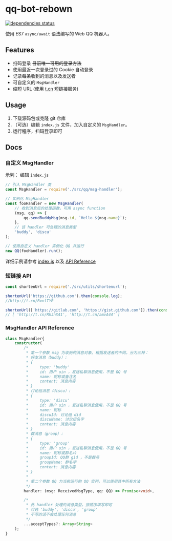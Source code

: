 # qq-bot-rebown

[![dependencies status](https://david-dm.org/rocket1184/qq-bot-rebown/status.svg)](https://david-dm.org/rocket1184/qq-bot-rebown)

使用  ES7 `async/await` 语法编写的 Web QQ 机器人。

## Features

 - 扫码登录 ~~目前唯一可用的登录方法~~
 - 使用最近一次登录过的 Cookie 自动登录
 - 记录每条收到的消息以及发送者
 - 可自定义的 `MsgHandler`
 - 缩短 URL (使用 [t.cn](http://open.weibo.com/wiki/2/short_url/shorten) 短链接服务)

## Usage

 1. 下载源码包或克隆 git 仓库
 2. （可选）编辑 `index.js` 文件，加入自定义的 `MsgHandler`。
 3. 运行程序，扫码登录即可

## Docs

### 自定义 MsgHandler

示列： 编辑 `index.js`

```js
// 引入 MsgHandler 类
const MsgHandler = require('./src/qq/msg-handler');

// 实例化 MsgHandler
const fooHandler = new MsgHandler(
    // 收到消息后的处理函数，可用 async function
    (msg, qq) => {
        qq.sendBuddyMsg(msg.id, `Hello ${msg.name}`);
    },
    // 该 handler 可处理的消息类型
    'buddy', 'discu'
);

// 使用自定义 handler 实例化 QQ 并运行
new QQ(fooHandler).run();
```

详细示例请参考 [index.js](./index.js) 以及 [API Reference](#MsgHandler_API_Reference)

### 短链接 API

```js
const shortenUrl = require('./src/utils/shortenurl');

shortenUrl('https://github.com').then(console.log);
//http://t.cn/RxnlTYR

shortenUrl(['https://gitlab.com', 'https://gist.github.com']).then(console.log);
// [ 'http://t.cn/RhJnX41', 'http://t.cn/amvA44' ]
```

<h3 id="MsgHandler_API_Reference">MsgHandler API Reference</h3>

```ts
class MsgHandler{
    constructor(
        /*
         * 第一个参数 msg 为收到的消息对象。根据发送者的不同，分为三种：
         * 好友消息（buddy）: 
         * {
         *     type: 'buddy'
         *     id: 用户 uin ，发送私聊消息使用，不是 QQ 号
         *     name: 昵称或备注名
         *     content: 消息内容
         * }
         * 讨论组消息（discu）: 
         * {
         *     type: 'discu'
         *     id: 用户 uin ，发送私聊消息使用，不是 QQ 号
         *     name: 昵称
         *     discuId: 讨论组 did
         *     discuName: 讨论组名字
         *     content: 消息内容
         * }
         * 群消息（group）: 
         * {
         *     type: 'group'
         *     id: 用户 uin ，发送私聊消息使用，不是 QQ 号
         *     name: 昵称或群名片
         *     groupId: QQ群 gid ，不是群号
         *     groupName: 群名字
         *     content: 消息内容
         * }
         *
         * 第二个参数 QQ 为当前运行的 QQ 实列，可以使用其中所有方法
         */
        handler: (msg: ReceivedMsgType, qq: QQ) => Promise<void>,

        /*
         * 此 handler 处理的消息类型，按顺序填写即可
         * 可选 'buddy', 'discu', 'group'
         * 不写的话不会处理任何消息
         */
        ...acceptTypes?: Array<String>
    );
}

```

